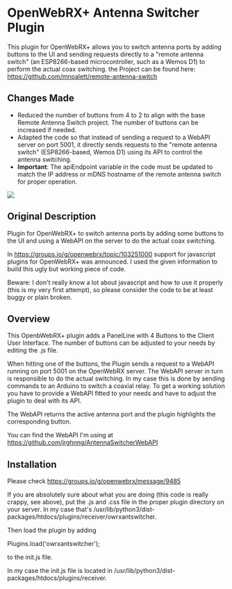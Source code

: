 # OpenWebRX+ Antenna Switcher Plugin

This plugin for OpenWebRX+ allows you to switch antenna ports by adding buttons to the UI and sending requests directly to a "remote antenna switch" (an ESP8266-based microcontroller, such as a Wemos D1) to perform the actual coax switching. the Project can be found here: https://github.com/mnoalett/remote-antenna-switch

## Changes Made

- Reduced the number of buttons from 4 to 2 to align with the base Remote Antenna Switch project. The number of buttons can be increased if needed.
- Adapted the code so that instead of sending a request to a WebAPI server on port 5001, it directly sends requests to the "remote antenna switch" (ESP8266-based, Wemos D1) using its API to control the antenna switching.
- **Important**: The apiEndpoint variable in the code must be updated to match the IP address or mDNS hostname of the remote antenna switch for proper operation.

<img src="screenshot.png">

## Original Description

Plugin for OpenWebRX+ to switch antenna ports by adding some buttons to the UI and using a WebAPI on the server to do the actual coax switching.

In https://groups.io/g/openwebrx/topic/103251000 support for javascript plugins for OpenWebRX+ was announced.
I used the given information to build this ugly but working piece of code.

Beware: I don't really know a lot about javascript and how to use it properly (this is my very first attempt),
so please consider the code to be at least buggy or plain broken.

## Overview

This OpenbWebRX+ plugin adds a PanelLine with 4 Buttons to the Client User Interface.
The number of buttons can be adjusted to your needs by editing the .js file.

When hitting one of the buttons, the Plugin sends a request to a WebAPI running on port 5001 on the OpenWebRX server.
The WebAPI server in turn is responsible to do the actual switching. In my case this is done by sending commands to an Arduino to switch a coaxial relay.
To get a working solution you have to provide a WebAPI fitted to your needs and have to adjust the plugin to deal with its API.

The WebAPI returns the active antenna port and the plugin highlights the corresponding button.

You can find the WebAPI I'm using at https://github.com/jrghnng/AntennaSwitcherWebAPI

## Installation

Please check https://groups.io/g/openwebrx/message/9485

If you are absolutely sure about what you are doing (this code is really crappy, see above), put the .js and .css file in the proper plugin directory on your server.
In my case that's /usr/lib/python3/dist-packages/htdocs/plugins/receiver/owrxantswitcher.

Then load the plugin by adding

Plugins.load('owrxantswitcher');

to the init.js file.

In my case the init.js file is located in /usr/lib/python3/dist-packages/htdocs/plugins/receiver.
